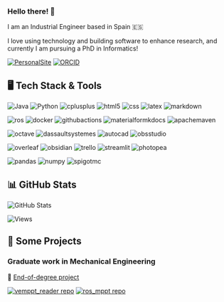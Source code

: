 ### Hello there! 👋

I am an Industrial Engineer based in Spain 🇪🇸

I love using technology and building software to enhance research, and currently I am pursuing a PhD in Informatics!

[![PersonalSite](https://img.shields.io/badge/personal_site-E53734?style=for-the-badge&logo=streamlit&logoColor=white)](https://aaronpb.github.io/)
[![ORCID](https://img.shields.io/badge/my_orcid-A6CE39?style=for-the-badge&logo=orcid&logoColor=white)](https://orcid.org/0000-0003-0136-5004)

## 🖥️ Tech Stack & Tools

![Java](https://img.shields.io/badge/java-ED8B00?style=for-the-badge&logo=openjdk&logoColor=white)
![Python](https://img.shields.io/badge/python-3670A0?style=for-the-badge&logo=python&logoColor=white)
![cplusplus](https://img.shields.io/badge/c++-00599C?style=for-the-badge&logo=cplusplus&logoColor=white)
![html5](https://img.shields.io/badge/html5-E34F26?style=for-the-badge&logo=html5&logoColor=white)
![css](https://img.shields.io/badge/css-663399?style=for-the-badge&logo=css&logoColor=white)
![latex](https://img.shields.io/badge/latex-008080?style=for-the-badge&logo=latex&logoColor=white)
![markdown](https://img.shields.io/badge/markdown-000000?style=for-the-badge&logo=markdown&logoColor=white)

![ros](https://img.shields.io/badge/ros-22314E?style=for-the-badge&logo=ros&logoColor=white)
![docker](https://img.shields.io/badge/docker-2496ED?style=for-the-badge&logo=docker&logoColor=white)
![githubactions](https://img.shields.io/badge/github_actions-2088FF?style=for-the-badge&logo=githubactions&logoColor=white)
![materialformkdocs](https://img.shields.io/badge/material_for_mkdocs-526CFE?style=for-the-badge&logo=materialformkdocs&logoColor=white)
![apachemaven](https://img.shields.io/badge/apache_maven-C71A36?style=for-the-badge&logo=apachemaven&logoColor=white)

![octave](https://img.shields.io/badge/octave-0790C0?style=for-the-badge&logo=octave&logoColor=white)
![dassaultsystemes](https://img.shields.io/badge/solidworks-005386?style=for-the-badge&logo=dassaultsystemes&logoColor=white)
![autocad](https://img.shields.io/badge/autocad-E51050?style=for-the-badge&logo=autocad&logoColor=white)
![obsstudio](https://img.shields.io/badge/obs_studio-302E31?style=for-the-badge&logo=obsstudio&logoColor=white)

![overleaf](https://img.shields.io/badge/overleaf-47A141?style=for-the-badge&logo=overleaf&logoColor=white)
![obsidian](https://img.shields.io/badge/obsidian-7C3AED?style=for-the-badge&logo=obsidian&logoColor=white)
![trello](https://img.shields.io/badge/trello-0052CC?style=for-the-badge&logo=trello&logoColor=white)
![streamlit](https://img.shields.io/badge/streamlit-FF4B4B?style=for-the-badge&logo=streamlit&logoColor=white)
![photopea](https://img.shields.io/badge/photopea-18A497?style=for-the-badge&logo=photopea&logoColor=white)

![pandas](https://img.shields.io/badge/pandas-150458?style=for-the-badge&logo=pandas&logoColor=white)
![numpy](https://img.shields.io/badge/numpy-013243?style=for-the-badge&logo=numpy&logoColor=white)
![spigotmc](https://img.shields.io/badge/spigotmc-ED8106?style=for-the-badge&logo=spigotmc&logoColor=white)

## 📊 GitHub Stats

![GitHub Stats](https://github-readme-stats.vercel.app/api?username=aaronpb&show_icons=true&icon_color=ff6347&count_private=true&theme=dark)

![Views](https://komarev.com/ghpvc/?username=aaronpb&style=flat-square&color=blue&style=for-the-badge)

## 🍄 Some Projects

### Graduate work in Mechanical Engineering

:link: [End-of-degree project](http://repositorio.ual.es/handle/10835/8041)

[![vemppt_reader repo](https://github-readme-stats.vercel.app/api/pin?username=aaronpb&repo=vemppt_reader&show_icons=true&icon_color=ff6347&theme=dark)](https://github.com/AaronPB/vemppt_reader)
[![ros_mppt repo](https://github-readme-stats.vercel.app/api/pin?username=aaronpb&repo=ros_mppt&show_icons=true&icon_color=ff6347&theme=dark)](https://github.com/AaronPB/ros_mppt)
